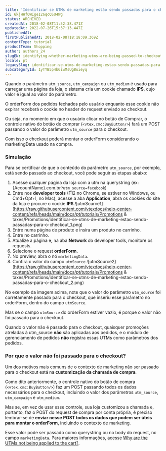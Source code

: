 ```yaml
---
title: 'Identificar se UTMs de marketing estão sendo passadas para o checkout'
id: 6kjHHfOWIgeI26qcQSU4Wg
status: ARCHIVED
createdAt: 2018-02-08T11:52:38.471Z
updatedAt: 2022-07-26T15:37:13.447Z
publishedAt: 
firstPublishedAt: 2018-02-08T18:18:09.369Z
contentType: tutorial
productTeam: Shopping
author: authors_24
slugEN: identifying-whether-marketing-utms-are-being-passed-to-checkout
locale: pt
legacySlug: identificar-se-utms-de-marketing-estao-sendo-passadas-para-o-checkout
subcategoryId: 1yTYB5p4b6iwMsUg8uieyq
---
```


Quando o parâmetro `utm_source`, `utm_campaign` ou `utm_medium` é usado para carregar uma página da loja, o sistema cria um cookie chamado __IPS__, cujo valor é igual ao valor do parâmetro.

O orderForm dos pedidos fechados pelo usuário enquanto esse cookie não expirar receberá o cookie no header do request enviado ao checkout.

Ou seja, no momento em que o usuário clicar no botão de Comprar, o controle nativo do botão de comprar (`<vtex.cmc:BuyButton/>`) fará um POST passando o valor do parâmetro `utm_source` para o checkout. 

Com isso o checkout poderá montar o orderForm considerando o marketingData usado na compra.

### Simulação

Para se certificar de que o conteúdo do parâmetro `utm_source`, por exemplo, está sendo passado ao checkout, você pode seguir as etapas abaixo:
1. Acesse qualquer página da loja com a utm na querystring (ex: {AccountName}.com.br`?utm_source=facebook`)
2. Entre nos __developer tools__ (F12 no Chrome, se estiver no Windows, ou Cmd+Opt+I, no Mac), acesse a aba __Application__, abra os cookies do site da loja e procure o cookie __IPS__.![utmSource1](https://raw.githubusercontent.com/vtexdocs/help-center-content/refs/heads/main/docs/pt/tutorials/Promotions & taxes/Promotions/identificar-se-utms-de-marketing-estao-sendo-passadas-para-o-checkout_1.png)
3. Entre numa página de produto e insira um produto no carrinho.
4. Entre no carrinho.
5. Atualize a página e, na aba __Network__ do developer tools, monitore os requests.
6. Selecione o request __orderForm__.
7. No preview, abra o nó `marketingData`.
8. Confira o valor do campo `utmSource`.![utmSource2](https://raw.githubusercontent.com/vtexdocs/help-center-content/refs/heads/main/docs/pt/tutorials/Promotions & taxes/Promotions/identificar-se-utms-de-marketing-estao-sendo-passadas-para-o-checkout_2.png)

No exemplo da imagem acima, note que o valor do parâmetro `utm_source` foi corretamente passado para o checkout, que inseriu esse parâmetro no orderForm, dentro do campo `utmSource`.

Mas se o campo `utmSource` do orderForm estiver vazio, é porque o valor não foi passado para o checkout.

Quando o valor não é passado para o checkout, quaisquer promoções atreladas à utm_source __não__ são aplicadas aos pedidos, e o módulo de gerenciamento de pedidos __não__ registra essas UTMs como parâmetros dos pedidos.

### Por que o valor não foi passado para o checkout?

Um dos motivos mais comuns de o contexto de marketing não ser passado para o checkout está na __customização da chamada de compra__.

Como dito anteriormente, o controle nativo do botão de compra (`<vtex.cmc:BuyButton/>`) faz um POST passando todos os dados necessários para o checkout, incluindo o valor dos parâmetros `utm_source`, `utm_campaign` e `utm_medium`.

Mas se, em vez de usar esse controle, sua loja customizou a chamada e, portanto, faz o POST do request de compra por conta própria, é preciso lembrar-se de __enviar nesse POST todos os dados que podem ser úteis para montar o orderForm__, incluindo o contexto de marketing. 

Esse valor pode ser passado como querystring ou no body do request, no campo `marketingData`. Para maiores informações, acesse [Why are the UTMs not being applied to the cart?](https://developers.vtex.com/vtex-rest-api/docs/why-are-the-utms-not-being-applied-to-the-cart).
